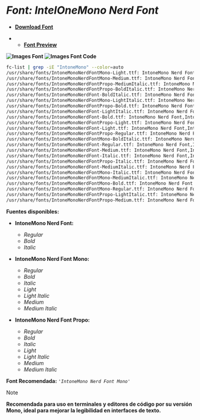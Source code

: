 <!-- Autor: Daniel Benjamin Perez Morales -->
<!-- GitHub: https://github.com/DanielBenjaminPerezMoralesDev13 -->
<!-- Gitlab: https://gitlab.com/DanielBenjaminPerezMoralesDev13 -->
<!-- Correo electrónico: danielperezdev@proton.me -->

# ***Font: IntelOneMono Nerd Font***

- **[Download Font](https://github.com/ryanoasis/nerd-fonts/releases/download/v3.2.1/IntelOneMono.zip "https://github.com/ryanoasis/nerd-fonts/releases/download/v3.2.1/IntelOneMono.zip")**

- - **[Font Preview](https://www.programmingfonts.org/#intel-one-mono "https://www.programmingfonts.org/#intel-one-mono")**

**![Images Font](../../Fonts/IntelOneMono%20Nerd%20Font.png "Fonts/IntelOneMono Nerd Font.png")**
**![Images Font Code](../../Font%20Images%20Code/IntelOneMono%20Nerd%20Font%20Code.png "Font Images Code/IntelOneMono Nerd Font Code.png")**

```bash
fc-list | grep -iE "IntoneMono" --color=auto
/usr/share/fonts/IntoneMonoNerdFontMono-Light.ttf: IntoneMono Nerd Font Mono,IntoneMono NFM,IntoneMono NFM Light:style=Light,Regular
/usr/share/fonts/IntoneMonoNerdFontMono-Medium.ttf: IntoneMono Nerd Font Mono,IntoneMono NFM,IntoneMono NFM Medium:style=Medium,Regular
/usr/share/fonts/IntoneMonoNerdFontPropo-MediumItalic.ttf: IntoneMono Nerd Font Propo,IntoneMono NFP,IntoneMono NFP Medium:style=Medium Italic,Italic
/usr/share/fonts/IntoneMonoNerdFontPropo-BoldItalic.ttf: IntoneMono Nerd Font Propo,IntoneMono NFP:style=Bold Italic
/usr/share/fonts/IntoneMonoNerdFont-BoldItalic.ttf: IntoneMono Nerd Font,IntoneMono NF:style=Bold Italic
/usr/share/fonts/IntoneMonoNerdFontMono-LightItalic.ttf: IntoneMono Nerd Font Mono,IntoneMono NFM,IntoneMono NFM Light:style=Light Italic,Italic
/usr/share/fonts/IntoneMonoNerdFontPropo-Bold.ttf: IntoneMono Nerd Font Propo,IntoneMono NFP:style=Bold
/usr/share/fonts/IntoneMonoNerdFont-LightItalic.ttf: IntoneMono Nerd Font,IntoneMono NF,IntoneMono NF Light:style=Light Italic,Italic
/usr/share/fonts/IntoneMonoNerdFont-Bold.ttf: IntoneMono Nerd Font,IntoneMono NF:style=Bold
/usr/share/fonts/IntoneMonoNerdFontPropo-Light.ttf: IntoneMono Nerd Font Propo,IntoneMono NFP,IntoneMono NFP Light:style=Light,Regular
/usr/share/fonts/IntoneMonoNerdFont-Light.ttf: IntoneMono Nerd Font,IntoneMono NF,IntoneMono NF Light:style=Light,Regular
/usr/share/fonts/IntoneMonoNerdFontPropo-Regular.ttf: IntoneMono Nerd Font Propo,IntoneMono NFP:style=Regular
/usr/share/fonts/IntoneMonoNerdFontMono-BoldItalic.ttf: IntoneMono Nerd Font Mono,IntoneMono NFM:style=Bold Italic
/usr/share/fonts/IntoneMonoNerdFont-Regular.ttf: IntoneMono Nerd Font,IntoneMono NF:style=Regular
/usr/share/fonts/IntoneMonoNerdFont-Medium.ttf: IntoneMono Nerd Font,IntoneMono NF,IntoneMono NF Medium:style=Medium,Regular
/usr/share/fonts/IntoneMonoNerdFont-Italic.ttf: IntoneMono Nerd Font,IntoneMono NF:style=Italic
/usr/share/fonts/IntoneMonoNerdFontPropo-Italic.ttf: IntoneMono Nerd Font Propo,IntoneMono NFP:style=Italic
/usr/share/fonts/IntoneMonoNerdFont-MediumItalic.ttf: IntoneMono Nerd Font,IntoneMono NF,IntoneMono NF Medium:style=Medium Italic,Italic
/usr/share/fonts/IntoneMonoNerdFontMono-Italic.ttf: IntoneMono Nerd Font Mono,IntoneMono NFM:style=Italic
/usr/share/fonts/IntoneMonoNerdFontMono-MediumItalic.ttf: IntoneMono Nerd Font Mono,IntoneMono NFM,IntoneMono NFM Medium:style=Medium Italic,Italic
/usr/share/fonts/IntoneMonoNerdFontMono-Bold.ttf: IntoneMono Nerd Font Mono,IntoneMono NFM:style=Bold
/usr/share/fonts/IntoneMonoNerdFontMono-Regular.ttf: IntoneMono Nerd Font Mono,IntoneMono NFM:style=Regular
/usr/share/fonts/IntoneMonoNerdFontPropo-LightItalic.ttf: IntoneMono Nerd Font Propo,IntoneMono NFP,IntoneMono NFP Light:style=Light Italic,Italic
/usr/share/fonts/IntoneMonoNerdFontPropo-Medium.ttf: IntoneMono Nerd Font Propo,IntoneMono NFP,IntoneMono NFP Medium:style=Medium,Regular
```

**Fuentes disponibles:**

- **IntoneMono Nerd Font:**
  - *Regular*
  - *Bold*
  - *Italic*

- **IntoneMono Nerd Font Mono:**
  - *Regular*
  - *Bold*
  - *Italic*
  - *Light*
  - *Light Italic*
  - *Medium*
  - *Medium Italic*

- **IntoneMono Nerd Font Propo:**
  - *Regular*
  - *Bold*
  - *Italic*
  - *Light*
  - *Light Italic*
  - *Medium*
  - *Medium Italic*

**Font Recomendada:** *`'IntoneMono Nerd Font Mono'`*

> [!NOTE]
> **Recomendada para uso en terminales y editores de código por su versión Mono, ideal para mejorar la legibilidad en interfaces de texto.**

